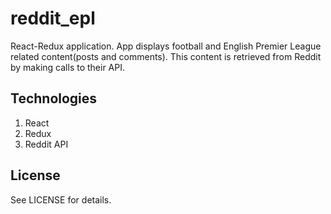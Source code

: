 # reddit_epl

React-Redux application. App displays football and English Premier League related content(posts and comments). This content is retrieved from Reddit by making calls to their API.

## Technologies 

1. React
2. Redux 
3. Reddit API

## License

See LICENSE for details.